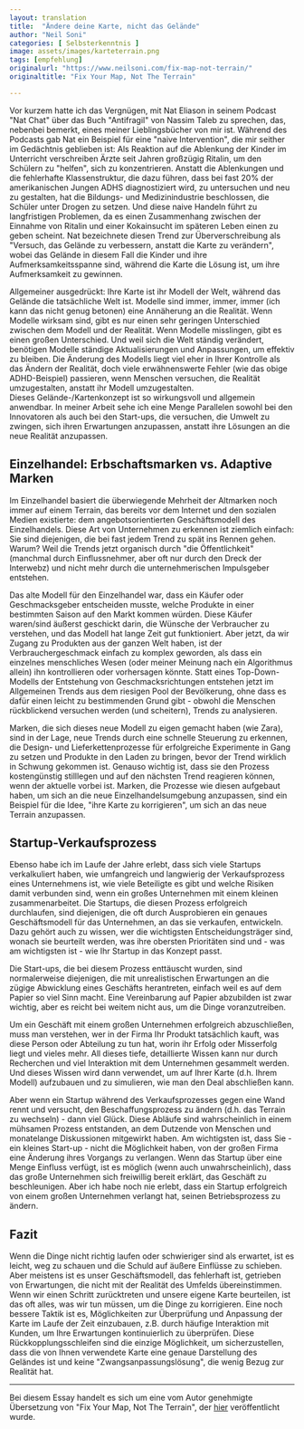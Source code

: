 ```yaml
---
layout: translation
title:  "Ändere deine Karte, nicht das Gelände"
author: "Neil Soni"
categories: [ Selbsterkenntnis ]
image: assets/images/karteterrain.png
tags: [empfehlung]
originalurl: "https://www.neilsoni.com/fix-map-not-terrain/"
originaltitle: "Fix Your Map, Not The Terrain"

--- 
```


Vor kurzem hatte ich das Vergnügen, mit Nat Eliason in seinem Podcast "Nat Chat" über das Buch "Antifragil" von Nassim Taleb zu sprechen, das, nebenbei bemerkt, eines meiner Lieblingsbücher von mir ist. Während des Podcasts gab Nat ein Beispiel für eine "naive Intervention", die mir seither im Gedächtnis geblieben ist: Als Reaktion auf die Ablenkung der Kinder im Unterricht verschreiben Ärzte seit Jahren großzügig Ritalin, um den Schülern zu "helfen", sich zu konzentrieren. Anstatt die Ablenkungen und die fehlerhafte Klassenstruktur, die dazu führen, dass bei fast 20% der amerikanischen Jungen ADHS diagnostiziert wird, zu untersuchen und neu zu gestalten, hat die Bildungs- und Medizinindustrie beschlossen, die Schüler unter Drogen zu setzen. Und diese naive Handeln führt zu langfristigen Problemen, da es einen Zusammenhang zwischen der Einnahme von Ritalin und einer Kokainsucht im späteren Leben einen zu geben scheint. Nat bezeichnete diesen Trend zur Überverschreibung als "Versuch, das Gelände zu verbessern, anstatt die Karte zu verändern", wobei das Gelände in diesem Fall die Kinder und ihre Aufmerksamkeitsspanne sind, während die Karte die Lösung ist, um ihre Aufmerksamkeit zu gewinnen.

Allgemeiner ausgedrückt: Ihre Karte ist ihr Modell der Welt, während das Gelände die tatsächliche Welt ist. Modelle sind immer, immer, immer (ich kann das nicht genug betonen) eine Annäherung an die Realität. Wenn Modelle wirksam sind, gibt es nur einen sehr geringen Unterschied zwischen dem Modell und der Realität. Wenn Modelle misslingen, gibt es einen großen Unterschied. Und weil sich die Welt ständig verändert, benötigen Modelle ständige Aktualisierungen und Anpassungen, um effektiv zu bleiben. Die Änderung des Modells liegt viel eher in Ihrer Kontrolle als das Ändern der Realität, doch viele erwähnenswerte Fehler (wie das obige ADHD-Beispiel) passieren, wenn Menschen versuchen, die Realität umzugestalten, anstatt ihr Modell umzugestalten.  
Dieses Gelände-/Kartenkonzept ist so wirkungsvoll und allgemein anwendbar. In meiner Arbeit sehe ich eine Menge Parallelen sowohl bei den Innovatoren als auch bei den Start-ups, die versuchen, die Umwelt zu zwingen, sich ihren Erwartungen anzupassen, anstatt ihre Lösungen an die neue Realität anzupassen.

## Einzelhandel: Erbschaftsmarken vs. Adaptive Marken

Im Einzelhandel basiert die überwiegende Mehrheit der Altmarken noch immer auf einem Terrain, das bereits vor dem Internet und den sozialen Medien existierte: dem angebotsorientierten Geschäftsmodell des Einzelhandels. Diese Art von Unternehmen zu erkennen ist ziemlich einfach: Sie sind diejenigen, die bei fast jedem Trend zu spät ins Rennen gehen. Warum? Weil die Trends jetzt organisch durch "die Öffentlichkeit" (manchmal durch Einflussnehmer, aber oft nur durch den Dreck der Interwebz) und nicht mehr durch die unternehmerischen Impulsgeber entstehen.

Das alte Modell für den Einzelhandel war, dass ein Käufer oder Geschmacksgeber entscheiden musste, welche Produkte in einer bestimmten Saison auf den Markt kommen würden. Diese Käufer waren/sind äußerst geschickt darin, die Wünsche der Verbraucher zu verstehen, und das Modell hat lange Zeit gut funktioniert. Aber jetzt, da wir Zugang zu Produkten aus der ganzen Welt haben, ist der Verbrauchergeschmack einfach zu komplex geworden, als dass ein einzelnes menschliches Wesen (oder meiner Meinung nach ein Algorithmus allein) ihn kontrollieren oder vorhersagen könnte. Statt eines Top-Down-Modells der Entstehung von Geschmacksrichtungen entstehen jetzt im Allgemeinen Trends aus dem riesigen Pool der Bevölkerung, ohne dass es dafür einen leicht zu bestimmenden Grund gibt - obwohl die Menschen rückblickend versuchen werden (und scheitern), Trends zu analysieren.

Marken, die sich dieses neue Modell zu eigen gemacht haben (wie Zara), sind in der Lage, neue Trends durch eine schnelle Steuerung zu erkennen, die Design- und Lieferkettenprozesse für erfolgreiche Experimente in Gang zu setzen und Produkte in den Laden zu bringen, bevor der Trend wirklich in Schwung gekommen ist. Genauso wichtig ist, dass sie den Prozess kostengünstig stilllegen und auf den nächsten Trend reagieren können, wenn der aktuelle vorbei ist. Marken, die Prozesse wie diesen aufgebaut haben, um sich an die neue Einzelhandelsumgebung anzupassen, sind ein Beispiel für die Idee, "ihre Karte zu korrigieren", um sich an das neue Terrain anzupassen.

## Startup-Verkaufsprozess

Ebenso habe ich im Laufe der Jahre erlebt, dass sich viele Startups verkalkuliert haben, wie umfangreich und langwierig der Verkaufsprozess eines Unternehmens ist, wie viele Beteiligte es gibt und welche Risiken damit verbunden sind, wenn ein großes Unternehmen mit einem kleinen zusammenarbeitet. Die Startups, die diesen Prozess erfolgreich durchlaufen, sind diejenigen, die oft durch Ausprobieren ein genaues Geschäftsmodell für das Unternehmen, an das sie verkaufen, entwickeln. Dazu gehört auch zu wissen, wer die wichtigsten Entscheidungsträger sind, wonach sie beurteilt werden, was ihre obersten Prioritäten sind und - was am wichtigsten ist - wie Ihr Startup in das Konzept passt.

Die Start-ups, die bei diesem Prozess enttäuscht wurden, sind normalerweise diejenigen, die mit unrealistischen Erwartungen an die zügige Abwicklung eines Geschäfts herantreten, einfach weil es auf dem Papier so viel Sinn macht. Eine Vereinbarung auf Papier abzubilden ist zwar wichtig, aber es reicht bei weitem nicht aus, um die Dinge voranzutreiben.

Um ein Geschäft mit einem großen Unternehmen erfolgreich abzuschließen, muss man verstehen, wer in der Firma Ihr Produkt tatsächlich kauft, was diese Person oder Abteilung zu tun hat, worin ihr Erfolg oder Misserfolg liegt und vieles mehr. All dieses tiefe, detaillierte Wissen kann nur durch Recherchen und viel Interaktion mit dem Unternehmen gesammelt werden. Und dieses Wissen wird dann verwendet, um auf Ihrer Karte (d.h. Ihrem Modell) aufzubauen und zu simulieren, wie man den Deal abschließen kann.

Aber wenn ein Startup während des Verkaufsprozesses gegen eine Wand rennt und versucht, den Beschaffungsprozess zu ändern (d.h. das Terrain zu wechseln) - dann viel Glück. Diese Abläufe sind wahrscheinlich in einem mühsamen Prozess entstanden, an dem Dutzende von Menschen und monatelange Diskussionen mitgewirkt haben. Am wichtigsten ist, dass Sie - ein kleines Start-up - nicht die Möglichkeit haben, von der großen Firma eine Änderung ihres Vorgangs zu verlangen. Wenn das Startup über eine Menge Einfluss verfügt, ist es möglich (wenn auch unwahrscheinlich), dass das große Unternehmen sich freiwillig bereit erklärt, das Geschäft zu beschleunigen. Aber ich habe noch nie erlebt, dass ein Startup erfolgreich von einem großen Unternehmen verlangt hat, seinen Betriebsprozess zu ändern.

## Fazit

Wenn die Dinge nicht richtig laufen oder schwieriger sind als erwartet, ist es leicht, weg zu schauen und die Schuld auf äußere Einflüsse zu schieben. Aber meistens ist es unser Geschäftsmodell, das fehlerhaft ist, getrieben von Erwartungen, die nicht mit der Realität des Umfelds übereinstimmen. Wenn wir einen Schritt zurücktreten und unsere eigene Karte beurteilen, ist das oft alles, was wir tun müssen, um die Dinge zu korrigieren. Eine noch bessere Taktik ist es, Möglichkeiten zur Überprüfung und Anpassung der Karte im Laufe der Zeit einzubauen, z.B. durch häufige Interaktion mit Kunden, um Ihre Erwartungen kontinuierlich zu überprüfen. Diese Rückkopplungsschleifen sind die einzige Möglichkeit, um sicherzustellen, dass die von Ihnen verwendete Karte eine genaue Darstellung des Geländes ist und keine "Zwangsanpassungslösung", die wenig Bezug zur Realität hat.


---

Bei diesem Essay handelt es sich um eine vom Autor genehmigte Übersetzung von "Fix Your Map, Not The Terrain", der  [hier](https://www.neilsoni.com/fix-map-not-terrain/) veröffentlicht wurde.
